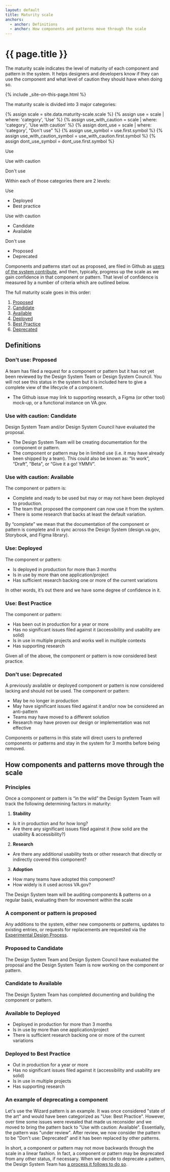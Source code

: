 ```yaml
---
layout: default
title: Maturity scale
anchors:
  - anchor: Definitions
  - anchor: How components and patterns move through the scale
---
```


# {{ page.title }}

<div class="va-introtext">
  The maturity scale indicates the level of maturity of each component and pattern in the system. It helps designers and developers know if they can use the component and what level of caution they should have when doing so.
</div>

{% include _site-on-this-page.html %}

The maturity scale is divided into 3 major categories:

  
{% assign scale = site.data.maturity-scale.scale %}
{% assign use = scale | where: 'category', 'Use' %}
{% assign use_with_caution = scale | where: 'category', 'Use with caution' %}
{% assign dont_use = scale | where: 'category', "Don't use" %}
{% assign use_symbol = use.first.symbol %}
{% assign use_with_caution_symbol = use_with_caution.first.symbol %}
{% assign dont_use_symbol = dont_use.first.symbol %}

<i class="fas {{use_symbol}} site-sidenav-status site-sidenav-status--large site-sidenav-status--use"></i> <span class="usa-label site-component-status site-component-status--use">Use</span>

<i class="fas {{use_with_caution_symbol}} site-sidenav-status site-sidenav-status--large site-sidenav-status--use-with-caution"></i> <span class="usa-label site-component-status site-component-status--use-with-caution">Use with caution</span>

<i class="fas {{dont_use_symbol}} site-sidenav-status site-sidenav-status--large site-sidenav-status--dont-use"></i> <span class="usa-label site-component-status site-component-status--dont-use">Don't use</span>

Within each of those categories there are 2 levels:

<i class="fas {{use_symbol}} site-sidenav-status site-sidenav-status--large site-sidenav-status--use"></i> <span class="usa-label site-component-status site-component-status--use">Use</span>
  * Deployed
  * Best practice

<i class="fas {{use_with_caution_symbol}} site-sidenav-status site-sidenav-status--large site-sidenav-status--use-with-caution"></i> <span class="usa-label site-component-status site-component-status--use-with-caution">Use with caution</span>
  * Candidate
  * Available

<i class="fas {{dont_use_symbol}} site-sidenav-status site-sidenav-status--large site-sidenav-status--dont-use"></i> <span class="usa-label site-component-status site-component-status--dont-use">Don't use</span>
  * Proposed
  * Deprecated

Components and patterns start out as proposed, are filed in Github as [users of the system contribute](contributing-to-the-design-system), and then, typically, progress up the scale as we gain confidence in that component or pattern. That level of confidence is measured by a number of criteria which are outlined below.

The full maturity scale goes in this order:

1. [Proposed](#dont-use-proposed)
2. [Candidate](#use-with-caution-candidate)
3. [Available](#use-with-caution-available)
4. [Deployed](#use-deployed)
5. [Best Practice](#use-best-practice)
6. [Deprecated](#dont-use-deprecated)

## Definitions

<h3 id="dont-use-proposed" class="site-component-status-heading">
  <i class="fas {{dont_use_symbol}} site-sidenav-status site-sidenav-status--large site-sidenav-status--dont-use"></i> 
  <span class="usa-label site-component-status site-component-status--dont-use-proposed">
    Don't use: Proposed
  </span>
</h3>

A team has filed a request for a component or pattern but it has not yet been reviewed by the Design System Team or Design System Council. You will not see this status in the system but it is included here to give a complete view of the lifecycle of a component.

* The Github issue may link to supporting research, a Figma (or other tool) mock-up, or a functional instance on VA.gov. 

<h3 id="use-with-caution-candidate" class="site-component-status-heading">
  <i class="fas {{use_with_caution_symbol}} site-sidenav-status site-sidenav-status--large site-sidenav-status--use-with-caution-candidate"></i> 
  <span class="usa-label site-component-status site-component-status--use-with-caution-candidate">
    Use with caution: Candidate
  </span>
</h3>

Design System Team and/or Design System Council have evaluated the proposal. 

* The Design System Team will be creating documentation for the component or pattern. 
* The component or pattern may be in limited use (i.e. it may have already been shipped by a team). This could also be known as: “In work”, “Draft”, "Beta", or “Give it a go! YMMV”.

<h3 id="use-with-caution-available" class="site-component-status-heading">
  <i class="fas {{use_with_caution_symbol}} site-sidenav-status site-sidenav-status--large site-sidenav-status--use-with-caution-available"></i> 
  <span class="usa-label site-component-status site-component-status--use-with-caution-available">
    Use with caution: Available
  </span>
</h3>

The component or pattern is:

* Complete and ready to be used but may or may not have been deployed to production.
* The team that proposed the component can now use it from the system.
* There is some research that backs at least the default variation.

By “complete” we mean that the documentation of the component or pattern is complete and in sync across the Design System (design.va.gov, Storybook, and Figma library). 

<h3 id="use-deployed" class="site-component-status-heading">
  <i class="fas {{use_symbol}} site-sidenav-status site-sidenav-status--large site-sidenav-status--use-deployed"></i> 
  <span class="usa-label site-component-status site-component-status--use-deployed">
    Use: Deployed
  </span>
</h3>

The component or pattern:

* Is deployed in production for more than 3 months
* Is in use by more than one application/project
* Has sufficient research backing one or more of the current variations

In other words, it’s out there and we have some degree of confidence in it.

<h3 id="use-best-practice" class="site-component-status-heading">
  <i class="fas {{use_symbol}} site-sidenav-status site-sidenav-status--large site-sidenav-status--use-best-practice"></i> 
  <span class="usa-label site-component-status site-component-status--use-best-practice">
    Use: Best Practice
  </span>
</h3>

The component or pattern:

* Has been out in production for a year or more
* Has no significant issues filed against it (accessibility and usability are solid)
* Is in use in multiple projects and works well in multiple contexts
* Has supporting research

Given all of the above, the component or pattern is now considered best practice.

<h3 id="dont-use-deprecated" class="site-component-status-heading">
  <i class="fas {{dont_use_symbol}} site-sidenav-status site-sidenav-status--large site-sidenav-status--dont-use"></i> 
  <span class="usa-label site-component-status site-component-status--dont-use-deprecated">
    Don't use: Deprecated
  </span>
</h3>

A previously available or deployed component or pattern is now considered lacking and should not be used. The component or pattern: 

* May be no longer in production
* May have significant issues filed against it and/or now be considered an anti-pattern
* Teams may have moved to a different solution
* Research may have proven our design or implementation was not effective

Components or patterns in this state will direct users to preferred components or patterns and stay in the system for 3 months before being removed.

## How components and patterns move through the scale

### Principles

Once a component or pattern is “in the wild” the Design System Team will track the following determining factors in maturity: 

1. **Stability**
  * Is it in production and for how long?
  * Are there any significant issues filed against it (how solid are the usability & accessibility?)
2. **Research**
  * Are there any additional usability tests or other research that directly or indirectly covered this component?
3. **Adoption**
  * How many teams have adopted this component?
  * How widely is it used across VA.gov?

The Design System team will be auditing components & patterns on a regular basis, evaluating them for movement within the scale

### A component or pattern is proposed

Any additions to the system, either new components or patterns, updates to existing entries, or requests for replacements are requested via the [Experimental Design Process](contributing-to-the-design-system).

### Proposed to Candidate 

The Design System Team and Design System Council have evaluated the proposal and the Design System Team is now working on the component or pattern.

### Candidate to Available

The Design System Team has completed documenting and building the component or pattern.

### Available to Deployed

* Deployed in production for more than 3 months
* Is in use by more than one application/project
* There is sufficient research backing one or more of the current variations

### Deployed to Best Practice

* Out in production for a year or more
* Has no significant issues filed against it (accessibility and usability are solid)
* Is in use in multiple projects
* Has supporting research

### An example of deprecating a component

Let's use the Wizard pattern is an example. It was once considered "state of the art" and would have been categorized as "Use: Best Practice". However, over time some issues were revealed that made us reconsider and we moved to bring the pattern back to "Use with caution: Available". Essentially, the pattern was "under review". After review, we now consider the pattern to be "Don't use: Deprecated" and it has been replaced by other patterns.

In short, a component or pattern may not move backwards through the scale in a linear fashion. In fact, a component or pattern may be deprecated from any other status, if necessary. When we decide to deprecate a pattern, the Design System Team has [a process it follows to do so](contributing-to-the-design-system#deprecating-a-component).